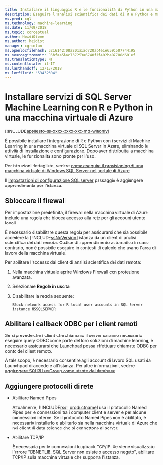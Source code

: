 ```yaml
---
title: Installare il linguaggio R e le funzionalità di Python in una macchina virtuale di Azure - servizi di SQL Server Machine Learning
description: Eseguire l'analisi scientifica dei dati di R e Python e machine learning solutions in una macchina virtuale di SQL Server nel cloud di Azure.
ms.prod: sql
ms.technology: machine-learning
ms.date: 11/09/2018
ms.topic: conceptual
author: HeidiSteen
ms.author: heidist
manager: cgronlun
ms.openlocfilehash: 6216142708a201a1ad720ab4e1e659c507744195
ms.sourcegitcommit: 85bfaa5bac737253a6740f1f402be87788d691ef
ms.translationtype: MT
ms.contentlocale: it-IT
ms.lasthandoff: 12/15/2018
ms.locfileid: "53432304"
---
```

# <a name="install-sql-server-machine-learning-services-with-r-and-python-on-an-azure-virtual-machine"></a>Installare servizi di SQL Server Machine Learning con R e Python in una macchina virtuale di Azure
[!INCLUDE[appliesto-ss-xxxx-xxxx-xxx-md-winonly](../../includes/appliesto-ss-xxxx-xxxx-xxx-md-winonly.md)]

È possibile installare l'integrazione di R e Python con i servizi di Machine Learning in una macchina virtuale di SQL Server in Azure, eliminando le attività di installazione e configurazione. Dopo aver distribuita la macchina virtuale, le funzionalità sono pronte per l'uso.
 
Per istruzioni dettagliate, vedere [come eseguire il provisioning di una macchina virtuale di Windows SQL Server nel portale di Azure](https://docs.microsoft.com/azure/virtual-machines/windows/sql/virtual-machines-windows-portal-sql-server-provision).

Il [impostazioni di configurazione SQL server](https://docs.microsoft.com/azure/virtual-machines/windows/sql/virtual-machines-windows-portal-sql-server-provision#4-configure-sql-server-settings) passaggio è aggiungere apprendimento per l'istanza.

<a name="firewall"></a>

## <a name="unblock-the-firewall"></a>Sbloccare il firewall

Per impostazione predefinita, il firewall nella macchina virtuale di Azure include una regola che blocca accesso alla rete per gli account utente locali.

È necessario disabilitare questa regola per assicurarsi che sia possibile accedere la [!INCLUDE[ssNoVersion](../../includes/ssnoversion-md.md)] istanza da un client di analisi scientifica dei dati remota.  Codice di apprendimento automatico in caso contrario, non è possibile eseguire in contesti di calcolo che usano l'area di lavoro della macchina virtuale.

Per abilitare l'accesso dai client di analisi scientifica dei dati remota:

1. Nella macchina virtuale aprire Windows Firewall con protezione avanzata.
2. Selezionare **Regole in uscita**
3. Disabilitare la regola seguente:
  
     `Block network access for R local user accounts in SQL Server instance MSSQLSERVER`
  
## <a name="enable-odbc-callbacks-for-remote-clients"></a>Abilitare i callback ODBC per i client remoti

Se si prevede che i client che chiamano il server saranno necessario eseguire query ODBC come parte del loro soluzioni di machine learning, è necessario assicurarsi che Launchpad possa effettuare chiamate ODBC per conto del client remoto. 

A tale scopo, è necessario consentire agli account di lavoro SQL usati da Launchpad di accedere all'istanza. Per altre informazioni, vedere [aggiungere SQLRUserGroup come utente del database](../security/add-sqlrusergroup-to-database.md).

<a name="network"></a>

## <a name="add-network-protocols"></a>Aggiungere protocolli di rete

+ Abilitare Named Pipes
  
  Attualmente, [!INCLUDE[rsql_productname](../../includes/rsql-productname-md.md)] usa il protocollo Named Pipes per le connessioni tra i computer client e server e per alcune connessioni interne. Se il protocollo Named Pipes non è abilitato, è necessario installarlo e abilitarlo sia nella macchina virtuale di Azure che nei client di data science che si connettono al server.
  
+ Abilitare TCP/IP

  È necessaria per le connessioni loopback TCP/IP. Se viene visualizzato l'errore "DBNETLIB. SQL Server non esiste o accesso negato", abilitare TCP/IP sulla macchina virtuale che supporta l'istanza.
